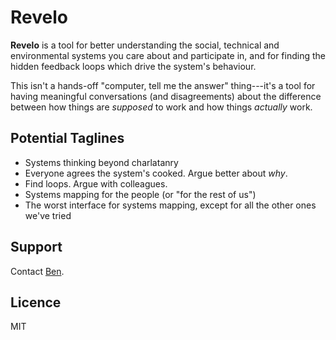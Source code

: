 # Revelo

**Revelo** is a tool for better understanding the social, technical and
environmental systems you care about and participate in, and for finding the
hidden feedback loops which drive the system's behaviour.

This isn't a hands-off "computer, tell me the answer" thing---it's a tool for
having meaningful conversations (and disagreements) about the difference between
how things are _supposed_ to work and how things _actually_ work.

## Potential Taglines

- Systems thinking beyond charlatanry
- Everyone agrees the system's cooked. Argue better about _why_.
- Find loops. Argue with colleagues.
- Systems mapping for the people (or "for the rest of us")
- The worst interface for systems mapping, except for all the other ones we've
  tried

## Support

Contact [Ben](mailto:ben.swift@anu.edu.au).

## Licence

MIT
